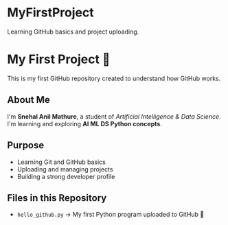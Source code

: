 # MyFirstProject
Learning GitHub basics and project uploading.
# My First Project 🌟
This is my first GitHub repository created to understand how GitHub works.

## About Me
I'm **Snehal Anil Mathure**, a student of *Artificial Intelligence & Data Science*.
I'm learning and exploring **AI ML DS Python concepts**.

## Purpose
- Learning Git and GitHub basics  
- Uploading and managing projects  
- Building a strong developer profile
## Files in this Repository
- `hello_github.py` → My first Python program uploaded to GitHub 🎉
